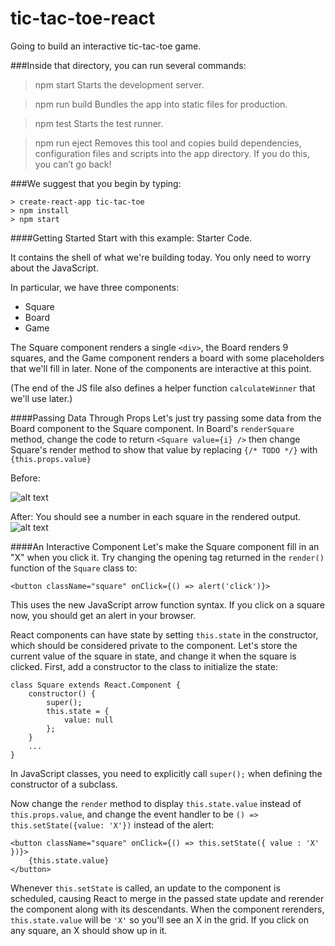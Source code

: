 # tic-tac-toe-react
Going to build an interactive tic-tac-toe game.

###Inside that directory, you can run several commands:

>npm start
Starts the development server.

>npm run build
Bundles the app into static files for production.

>npm test
Starts the test runner.

>npm run eject
Removes this tool and copies build dependencies, configuration files
and scripts into the app directory. If you do this, you can’t go back!

###We suggest that you begin by typing:

	> create-react-app tic-tac-toe
	> npm install
	> npm start

####Getting Started
Start with this example: Starter Code.

It contains the shell of what we're building today. You only need to worry about the JavaScript.

In particular, we have three components:
 - Square
 - Board
 - Game

The Square component renders a single `` <div> ``, the Board renders 9 squares, and the Game component renders a board with some placeholders that we'll fill in later. None of the components are interactive at this point.

(The end of the JS file also defines a helper function `` calculateWinner `` that we'll use later.)

####Passing Data Through Props
Let's just try passing some data from the Board component to the Square component. In Board's `` renderSquare  `` method, change the code to return `` <Square value={i} /> `` then change Square's render method to show that value by replacing `` {/* TODO */} `` with `` {this.props.value} ``

Before:

![alt text](https://facebook.github.io/react/img/tutorial/tictac-empty.png "before")

After: You should see a number in each square in the rendered output.
![alt text](https://facebook.github.io/react/img/tutorial/tictac-numbers.png "after")

####An Interactive Component
Let's make the Square component fill in an "X" when you click it. Try changing the opening tag returned in the `` render() `` function of the `` Square `` class to:

	<button className="square" onClick={() => alert('click')}>

This uses the new JavaScript arrow function syntax. If you click on a square now, you should get an alert in your browser.

React components can have state by setting `` this.state `` in the constructor, which should be considered private to the component. Let's store the current value of the square in state, and change it when the square is clicked. First, add a constructor to the class to initialize the state:

	class Square extends React.Component {
		constructor() {
			super();
			this.state = {
				value: null
			};
		}
		...
	}

In JavaScript classes, you need to explicitly call `` super(); `` when defining the constructor of a subclass. 

Now change the `` render `` method to display `` this.state.value `` instead of `` this.props.value ``, and change the event handler to be `` () => this.setState({value: 'X'}) `` instead of the alert:

	<button className="square" onClick={() => this.setState({ value : 'X' })}>
		{this.state.value}
	</button>

Whenever `` this.setState `` is called, an update to the component is scheduled, causing React to merge in the passed state update and rerender the component along with its descendants. When the component rerenders, `` this.state.value `` will be `` 'X' `` so you'll see an X in the grid.
If you click on any square, an X should show up in it. 






